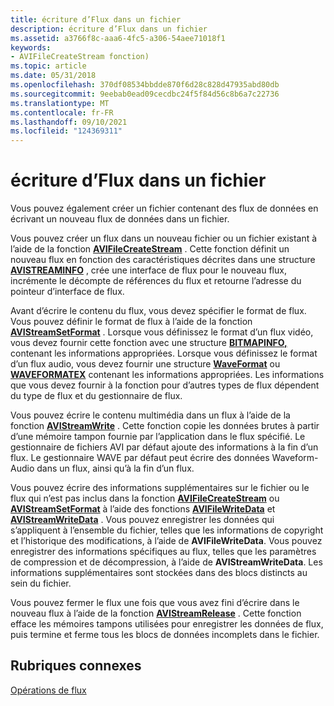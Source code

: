 ```yaml
---
title: écriture d’Flux dans un fichier
description: écriture d’Flux dans un fichier
ms.assetid: a3766f8c-aaa6-4fc5-a306-54aee71018f1
keywords:
- AVIFileCreateStream fonction)
ms.topic: article
ms.date: 05/31/2018
ms.openlocfilehash: 370df08534bbdde870f6d28c828d47935abd80db
ms.sourcegitcommit: 9eebab0ead09cecdbc24f5f84d56c8b6a7c22736
ms.translationtype: MT
ms.contentlocale: fr-FR
ms.lasthandoff: 09/10/2021
ms.locfileid: "124369311"
---
```

# <a name="writing-streams-to-a-file"></a>écriture d’Flux dans un fichier

Vous pouvez également créer un fichier contenant des flux de données en écrivant un nouveau flux de données dans un fichier.

Vous pouvez créer un flux dans un nouveau fichier ou un fichier existant à l’aide de la fonction [**AVIFileCreateStream**](/windows/desktop/api/Vfw/nf-vfw-avifilecreatestream) . Cette fonction définit un nouveau flux en fonction des caractéristiques décrites dans une structure [**AVISTREAMINFO**](/windows/desktop/api/Vfw/ns-vfw-avistreaminfoa) , crée une interface de flux pour le nouveau flux, incrémente le décompte de références du flux et retourne l’adresse du pointeur d’interface de flux.

Avant d’écrire le contenu du flux, vous devez spécifier le format de flux. Vous pouvez définir le format de flux à l’aide de la fonction [**AVIStreamSetFormat**](/windows/desktop/api/Vfw/nf-vfw-avistreamsetformat) . Lorsque vous définissez le format d’un flux vidéo, vous devez fournir cette fonction avec une structure [**BITMAPINFO,**](/windows/win32/api/wingdi/ns-wingdi-bitmapinfo) contenant les informations appropriées. Lorsque vous définissez le format d’un flux audio, vous devez fournir une structure [**WaveFormat**](/windows/win32/api/mmreg/ns-mmreg-waveformat) ou [**WAVEFORMATEX**](/windows/win32/api/mmeapi/ns-mmeapi-waveformatex) contenant les informations appropriées. Les informations que vous devez fournir à la fonction pour d’autres types de flux dépendent du type de flux et du gestionnaire de flux.

Vous pouvez écrire le contenu multimédia dans un flux à l’aide de la fonction [**AVIStreamWrite**](/windows/desktop/api/Vfw/nf-vfw-avistreamwrite) . Cette fonction copie les données brutes à partir d’une mémoire tampon fournie par l’application dans le flux spécifié. Le gestionnaire de fichiers AVI par défaut ajoute des informations à la fin d’un flux. Le gestionnaire WAVE par défaut peut écrire des données Waveform-Audio dans un flux, ainsi qu’à la fin d’un flux.

Vous pouvez écrire des informations supplémentaires sur le fichier ou le flux qui n’est pas inclus dans la fonction [**AVIFileCreateStream**](/windows/desktop/api/Vfw/nf-vfw-avifilecreatestream) ou [**AVIStreamSetFormat**](/windows/desktop/api/Vfw/nf-vfw-avistreamsetformat) à l’aide des fonctions [**AVIFileWriteData**](/windows/desktop/api/Vfw/nf-vfw-avifilewritedata) et [**AVIStreamWriteData**](/windows/desktop/api/Vfw/nf-vfw-avistreamwritedata) . Vous pouvez enregistrer les données qui s’appliquent à l’ensemble du fichier, telles que les informations de copyright et l’historique des modifications, à l’aide de **AVIFileWriteData**. Vous pouvez enregistrer des informations spécifiques au flux, telles que les paramètres de compression et de décompression, à l’aide de **AVIStreamWriteData**. Les informations supplémentaires sont stockées dans des blocs distincts au sein du fichier.

Vous pouvez fermer le flux une fois que vous avez fini d’écrire dans le nouveau flux à l’aide de la fonction [**AVIStreamRelease**](/windows/desktop/api/Vfw/nf-vfw-avistreamrelease) . Cette fonction efface les mémoires tampons utilisées pour enregistrer les données de flux, puis termine et ferme tous les blocs de données incomplets dans le fichier.

## <a name="related-topics"></a>Rubriques connexes

<dl> <dt>

[Opérations de flux](stream-operations.md)
</dt> </dl>

 

 